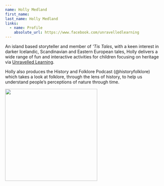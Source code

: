 ```yaml
---
name: Holly Medland
first_name: 
last_name: Holly Medland
links:
  - name: Profile
    absolute_url: https://www.facebook.com/unravelledlearning
---
```


An island based storyteller and member of *'Tis Tales*, with a keen interest in darker Icelandic, Scandinavian and Eastern European tales, Holly delivers a wide range of fun and interactive activities for children focusing on heritage via [Unravelled Learning](https://www.facebook.com/unravelledlearning).

Holly also produces the History and Folklore Podcast (@historyfolklore) which takes a look at folklore, through the lens of history, to help us understand people’s perceptions of nature through time.

<img src="../../assets/images/holly.png" width=300 /> 
